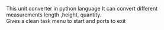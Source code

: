 This unit converter in python language
It can convert different measurements length ,height, quantity.   
Gives a clean task menu to start and ports to exit
